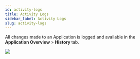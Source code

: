 ```yaml
---
id: activity-logs
title: Activity Logs
sidebar_label: Activity Logs
slug: activity-logs
---
```


All changes made to an Application is logged and available in the **Application Overview** > **History** tab.

![](/img/docs/app-activity-logs-1.png)